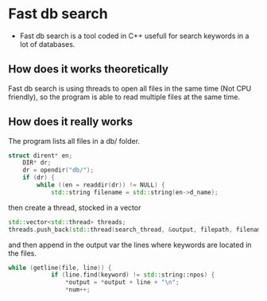 # Fast db search
* Fast db search is a tool coded in C++ usefull for search keywords in a lot of databases.

## How does it works theoretically
Fast db search is using threads to open all files in the same time (Not CPU friendly), so the program is able to read multiple files at the same time.

## How does it really works
The program lists all files in a db/ folder.
```c++
struct dirent* en;
	DIR* dr;
	dr = opendir("db/");
	if (dr) {
		while ((en = readdir(dr)) != NULL) {
			std::string filename = std::string(en->d_name);
```
then create a thread, stocked in a vector
```c++
std::vector<std::thread> threads;
threads.push_back(std::thread(search_thread, &output, filepath, filename, keyword, &num));
```
and then append in the output var the lines where keywords are located in the files.
```c++
while (getline(file, line)) {
			if (line.find(keyword) != std::string::npos) {
				*output = *output + line + "\n";
				*num++;
```
